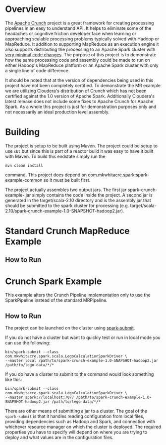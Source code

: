 # Overview

The [Apache Crunch](http://crunch.apache.org/) project is a great framework for creating processing pipelines in an easy to
understand API.  It helps to eliminate some of the headaches or cognitive friction developer face when learning or approaching
scalable processing problems typically solved with Hadoop or MapReduce.  It addition to supporting MapReduce as an
execution engine it also supports distributing the processing to an Apache Spark cluster with [very minimal code changes](http://crunch.apache.org/user-guide.html#pipelines).
The purpose of this project is to demonstrate how the same processing code and assembly could be made to run on either
Hadoop's MapReduce platform or an Apache Spark cluster with only a single line of code difference.


It should be noted that at the version of dependencies being used in this project have not been completely certified.
To demonstrate the MR example we are utilizing Cloudera's distribution of Crunch which has not been certified against
the 1.0 version of Apache Spark.  Additionally Cloudera's latest release does not include some fixes to Apache Crunch
for Apache Spark.  As a whole this project is just for demonstration purposes only and not necessarily an ideal production
level assembly.


# Building

The project is setup to be built using Maven.  The project could be setup to use ```sbt``` but since this is part of
a reactor build it was easy to have it built with Maven.  To build this endstate simply run the

```mvn clean install```

command.  This project does depend on com.mkwhitacre.spark:spark-example-common so it must be built first.

The project actually assembles two output jars.  The first jar spark-crunch-example-<version>.jar simply contains the code
inside the project.  A second jar is generated in the target/scala-2.10 directory and is the assembly jar that should be submitted
to the spark cluster for processing (e.g. target/scala-2.10/spark-crunch-example-1.0-SNAPSHOT-hadoop2.jar).

# Standard Crunch MapReduce Example

## How to Run






# Crunch Spark Example

This example alters the Crunch Pipeline implementation only to use the SparkPipeline instead of the standard MRPipeline.


## How to Run

The project can be launched on the cluster using [spark-submit](http://spark.apache.org/docs/latest/submitting-applications.html).

If you do not have a cluster but want to quickly test or run in local mode you can use the following:

```
bin/spark-submit --class com.mkwhitacre.spark.scala.LegoCalculationSparkDriver \
--master local /path/to/spark-crunch-example-1.0-SNAPSHOT-hadoop2.jar /path/to/lego-data/*/*
```

If you do have a cluster to submit to the command would look something like this:

```
bin/spark-submit --class com.mkwhitacre.spark.scala.LegoCalculationSparkDriver \
--master spark://localhost:7077 /path/to/spark-crunch-example-1.0-SNAPSHOT-hadoop2.jar /path/to/lego-data/*/*
```

There are other means of submitting a jar to a cluster.  The goal of the ```spark-submit``` is that it handles
reading configuration from local files, providing dependencies such as Hadoop and Spark, and connection with whichever
resource manager on which the cluster is deployed.  The required properties you have to specify will depend on where
you are trying to deploy and what values are in the configuration files.
